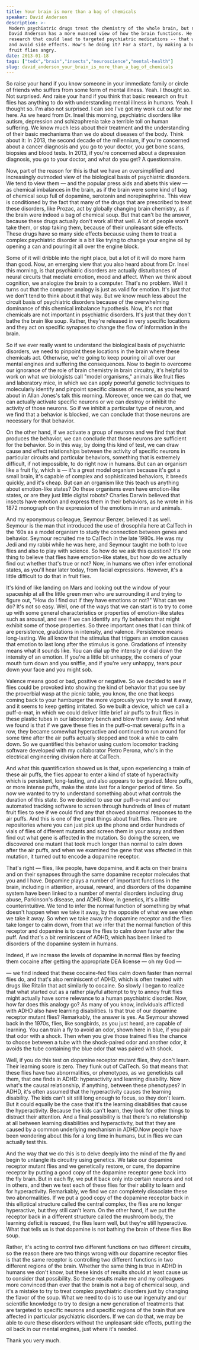 ```yaml
---
title: Your brain is more than a bag of chemicals
speaker: David Anderson
description: >-
 Modern psychiatric drugs treat the chemistry of the whole brain, but neurobiologist
 David Anderson has a more nuanced view of how the brain functions. He shares new
 research that could lead to targeted psychiatric medications -- that work better
 and avoid side effects. How's he doing it? For a start, by making a bunch of
 fruit flies angry.
date: 2013-01-18
tags: ["tedx","brain","insects","neuroscience","mental-health"]
slug: david_anderson_your_brain_is_more_than_a_bag_of_chemicals
---
```


So raise your hand if you know someone in your immediate family or circle of friends who
suffers from some form of mental illness. Yeah. I thought so. Not surprised. And raise your
hand if you think that basic research on fruit flies has anything to do with understanding
mental illness in humans. Yeah. I thought so. I'm also not surprised. I can see I've got
my work cut out for me here. As we heard from Dr. Insel this morning, psychiatric disorders
like autism, depression and schizophrenia take a terrible toll on human suffering. We know
much less about their treatment and the understanding of their basic mechanisms than we do
about diseases of the body. Think about it: In 2013, the second decade of the millennium,
if you're concerned about a cancer diagnosis and you go to your doctor, you get bone
scans, biopsies and blood tests. In 2013, if you're concerned about a depression
diagnosis, you go to your doctor, and what do you get? A questionnaire.

Now, part of the reason for this is that we have an oversimplified and increasingly
outmoded view of the biological basis of psychiatric disorders. We tend to view them — and
the popular press aids and abets this view — as chemical imbalances in the brain, as if
the brain were some kind of bag of chemical soup full of dopamine, serotonin and
norepinephrine. This view is conditioned by the fact that many of the drugs that are
prescribed to treat these disorders, like Prozac, act by globally changing brain
chemistry, as if the brain were indeed a bag of chemical soup. But that can't be the
answer, because these drugs actually don't work all that well. A lot of people won't take
them, or stop taking them, because of their unpleasant side effects. These drugs have so
many side effects because using them to treat a complex psychiatric disorder is a bit like
trying to change your engine oil by opening a can and pouring it all over the engine
block.

Some of it will dribble into the right place, but a lot of it will do more harm than
good. Now, an emerging view that you also heard about from Dr. Insel this morning, is that
psychiatric disorders are actually disturbances of neural circuits that mediate emotion,
mood and affect. When we think about cognition, we analogize the brain to a computer.
That's no problem. Well it turns out that the computer analogy is just as valid for
emotion. It's just that we don't tend to think about it that way. But we know much less
about the circuit basis of psychiatric disorders because of the overwhelming dominance of
this chemical imbalance hypothesis. Now, it's not that chemicals are not important in
psychiatric disorders. It's just that they don't bathe the brain like soup. Rather,
they're released in very specific locations and they act on specific synapses to change
the flow of information in the brain.

So if we ever really want to understand the biological basis of psychiatric disorders, we
need to pinpoint these locations in the brain where these chemicals act. Otherwise, we're
going to keep pouring oil all over our mental engines and suffering the consequences. Now
to begin to overcome our ignorance of the role of brain chemistry in brain circuitry, it's
helpful to work on what we biologists call "model organisms," animals like fruit flies and
laboratory mice, in which we can apply powerful genetic techniques to molecularly identify
and pinpoint specific classes of neurons, as you heard about in Allan Jones's talk this
morning. Moreover, once we can do that, we can actually activate specific neurons or we
can destroy or inhibit the activity of those neurons. So if we inhibit a particular type
of neuron, and we find that a behavior is blocked, we can conclude that those neurons are
necessary for that behavior.

On the other hand, if we activate a group of neurons and we find that that produces the
behavior, we can conclude that those neurons are sufficient for the behavior. So in this
way, by doing this kind of test, we can draw cause and effect relationships between the
activity of specific neurons in particular circuits and particular behaviors, something
that is extremely difficult, if not impossible, to do right now in humans. But can an
organism like a fruit fly, which is — it's a great model organism because it's got a small
brain, it's capable of complex and sophisticated behaviors, it breeds quickly, and it's
cheap. But can an organism like this teach us anything about emotion-like states? Do these
organisms even have emotion-like states, or are they just little digital robots? Charles
Darwin believed that insects have emotion and express them in their behaviors, as he wrote
in his 1872 monograph on the expression of the emotions in man and animals.

And my eponymous colleague, Seymour Benzer, believed it as well. Seymour is the man that
introduced the use of drosophila here at CalTech in the '60s as a model organism to study
the connection between genes and behavior. Seymour recruited me to CalTech in the late
1980s. He was my Jedi and my rabbi while he was here, and Seymour taught me both to love
flies and also to play with science. So how do we ask this question? It's one thing to
believe that flies have emotion-like states, but how do we actually find out whether
that's true or not? Now, in humans we often infer emotional states, as you'll hear later
today, from facial expressions. However, it's a little difficult to do that in fruit
flies. 

It's kind of like landing on Mars and looking out the window of your spaceship at all the
little green men who are surrounding it and trying to figure out, "How do I find out if
they have emotions or not?" What can we do? It's not so easy. Well, one of the ways that we
can start is to try to come up with some general characteristics or properties of
emotion-like states such as arousal, and see if we can identify any fly behaviors that
might exhibit some of those properties. So three important ones that I can think of are
persistence, gradations in intensity, and valence. Persistence means long-lasting. We all
know that the stimulus that triggers an emotion causes that emotion to last long after the
stimulus is gone. Gradations of intensity means what it sounds like. You can dial up the
intensity or dial down the intensity of an emotion. If you're a little bit unhappy, the
corners of your mouth turn down and you sniffle, and if you're very unhappy, tears pour
down your face and you might sob.

Valence means good or bad, positive or negative. So we decided to see if flies could be
provoked into showing the kind of behavior that you see by the proverbial wasp at the
picnic table, you know, the one that keeps coming back to your hamburger the more
vigorously you try to swat it away, and it seems to keep getting irritated. So we built a
device, which we call a puff-o-mat, in which we could deliver little brief air puffs to
fruit flies in these plastic tubes in our laboratory bench and blow them away. And what we
found is that if we gave these flies in the puff-o-mat several puffs in a row, they became
somewhat hyperactive and continued to run around for some time after the air puffs
actually stopped and took a while to calm down. So we quantified this behavior using
custom locomotor tracking software developed with my collaborator Pietro Perona, who's in
the electrical engineering division here at CalTech.

And what this quantification showed us is that, upon experiencing a train of these air
puffs, the flies appear to enter a kind of state of hyperactivity which is persistent,
long-lasting, and also appears to be graded. More puffs, or more intense puffs, make the
state last for a longer period of time. So now we wanted to try to understand something
about what controls the duration of this state. So we decided to use our puff-o-mat and
our automated tracking software to screen through hundreds of lines of mutant fruit flies
to see if we could find any that showed abnormal responses to the air puffs. And this is
one of the great things about fruit flies. There are repositories where you can just pick
up the phone and order hundreds of vials of flies of different mutants and screen them in
your assay and then find out what gene is affected in the mutation. So doing the screen,
we discovered one mutant that took much longer than normal to calm down after the air
puffs, and when we examined the gene that was affected in this mutation, it turned out to
encode a dopamine receptor.

That's right — flies, like people, have dopamine, and it acts on their brains and on their
synapses through the same dopamine receptor molecules that you and I have. Dopamine plays
a number of important functions in the brain, including in attention, arousal, reward, and
disorders of the dopamine system have been linked to a number of mental disorders
including drug abuse, Parkinson's disease, and ADHD.Now, in genetics, it's a little
counterintuitive. We tend to infer the normal function of something by what doesn't happen
when we take it away, by the opposite of what we see when we take it away. So when we take
away the dopamine receptor and the flies take longer to calm down, from that we infer that
the normal function of this receptor and dopamine is to cause the flies to calm down
faster after the puff. And that's a bit reminiscent of ADHD, which has been linked to
disorders of the dopamine system in humans.

Indeed, if we increase the levels of dopamine in normal flies by feeding them cocaine
after getting the appropriate DEA license — oh my God — 

— we find indeed that these cocaine-fed flies calm down faster than normal flies do, and
that's also reminiscent of ADHD, which is often treated with drugs like Ritalin that act
similarly to cocaine. So slowly I began to realize that what started out as a rather
playful attempt to try to annoy fruit flies might actually have some relevance to a human
psychiatric disorder. Now, how far does this analogy go? As many of you know, individuals
afflicted with ADHD also have learning disabilities. Is that true of our dopamine receptor
mutant flies? Remarkably, the answer is yes. As Seymour showed back in the 1970s, flies,
like songbirds, as you just heard, are capable of learning. You can train a fly to avoid
an odor, shown here in blue, if you pair that odor with a shock. Then when you give those
trained flies the chance to choose between a tube with the shock-paired odor and another
odor, it avoids the tube containing the blue odor that was paired with
shock.

Well, if you do this test on dopamine receptor mutant flies, they don't learn. Their
learning score is zero. They flunk out of CalTech. So that means that these flies have two
abnormalities, or phenotypes, as we geneticists call them, that one finds in ADHD:
hyperactivity and learning disability. Now what's the causal relationship, if anything,
between these phenotypes? In ADHD, it's often assumed that the hyperactivity causes the
learning disability. The kids can't sit still long enough to focus, so they don't learn.
But it could equally be the case that it's the learning disabilities that cause the
hyperactivity. Because the kids can't learn, they look for other things to distract their
attention. And a final possibility is that there's no relationship at all between learning
disabilities and hyperactivity, but that they are caused by a common underlying mechanism
in ADHD.Now people have been wondering about this for a long time in humans, but in flies
we can actually test this.

And the way that we do this is to delve deeply into the mind of the fly and begin to
untangle its circuitry using genetics. We take our dopamine receptor mutant flies and we
genetically restore, or cure, the dopamine receptor by putting a good copy of the dopamine
receptor gene back into the fly brain. But in each fly, we put it back only into certain
neurons and not in others, and then we test each of these flies for their ability to learn
and for hyperactivity. Remarkably, we find we can completely dissociate these two
abnormalities. If we put a good copy of the dopamine receptor back in this elliptical
structure called the central complex, the flies are no longer hyperactive, but they still
can't learn. On the other hand, if we put the receptor back in a different structure
called the mushroom body, the learning deficit is rescued, the flies learn well, but
they're still hyperactive. What that tells us is that dopamine is not bathing the brain of
these flies like soup.

Rather, it's acting to control two different functions on two different circuits, so the
reason there are two things wrong with our dopamine receptor flies is that the same
receptor is controlling two different functions in two different regions of the brain.
Whether the same thing is true in ADHD in humans we don't know, but these kinds of results
should at least cause us to consider that possibility. So these results make me and my
colleagues more convinced than ever that the brain is not a bag of chemical soup, and it's
a mistake to try to treat complex psychiatric disorders just by changing the flavor of the
soup. What we need to do is to use our ingenuity and our scientific knowledge to try to
design a new generation of treatments that are targeted to specific neurons and specific
regions of the brain that are affected in particular psychiatric disorders. If we can do
that, we may be able to cure these disorders without the unpleasant side effects, putting
the oil back in our mental engines, just where it's needed.

Thank you very much.

<!--
ad_duration=3.33
event="TEDxCaltech"
external_start_time=0
intro_duration=11.82
is_subtitle_required="False"
is_talk_featured="True"
language="en"
language_swap="False"
native_language="en"
number_of_related_talks=6
number_of_speakers=1
number_of_subtitled_videos=27
number_of_tags=5
number_of_talk_download_languages=27
number_of_talk_more_resources=0
number_of_talk_recommendations=0
number_of_talks_take_actions=0
post_ad_duration=0.83
published_timestamp="2013-03-12 15:01:55"
recording_date="2013-01-18"
speaker_description="Neurobiologist"
speaker_is_published=1
speaker_name="David Anderson"
talk_name="Your brain is more than a bag of chemicals"
talks_tags=["tedx","brain","insects","neuroscience","mental-health"]
url_photo_speaker="https://pe.tedcdn.com/images/ted/698a9403576bf29865cd8ed71abd9ca440466593_254x191.jpg"
url_photo_talk="https://pe.tedcdn.com/images/ted/fa49d98edc6c1a1a5732ba2aeaac2e1f15ac3ac2_1600x1200.jpg"
url_webpage="https://www.ted.com/talks/david_anderson_your_brain_is_more_than_a_bag_of_chemicals"
video_type_name="TEDx Talk"
-->